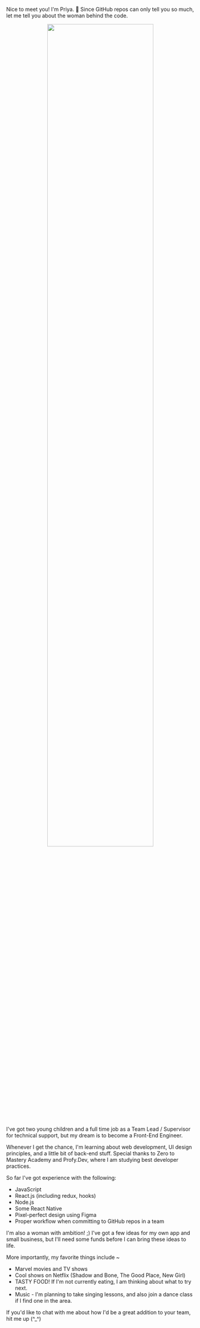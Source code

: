 Nice to meet you! I'm Priya. :vulcan_salute: Since GitHub repos can only tell you so much, let me tell you about the woman behind the code.

<p align="center">
 <img src="https://user-images.githubusercontent.com/42794888/122489595-df190380-cf94-11eb-9f67-9fedb151b837.png" width="75%">
</p>

I've got two young children and a full time job as a Team Lead / Supervisor for technical support, but my dream is to become a Front-End Engineer.

Whenever I get the chance, I'm learning about web development, UI design principles, and a little bit of back-end stuff.
Special thanks to Zero to Mastery Academy and Profy.Dev, where I am studying best developer practices. 

So far I've got experience with the following:
  * JavaScript
  * React.js (including redux, hooks)
  * Node.js
  * Some React Native
  * Pixel-perfect design using Figma
  * Proper workflow when committing to GitHub repos in a team

I'm also a woman with ambition! ;) I've got a few ideas for my own app and small business, but I'll need some funds before I can bring these ideas to life.

More importantly, my favorite things include ~
  * Marvel movies and TV shows
  * Cool shows on Netflix (Shadow and Bone, The Good Place, New Girl)
  * TASTY FOOD! If I'm not currently eating, I am thinking about what to try next.
  * Music - I'm planning to take singing lessons, and also join a dance class if I find one in the area.

If you'd like to chat with me about how I'd be a great addition to your team, hit me up (^_^)
